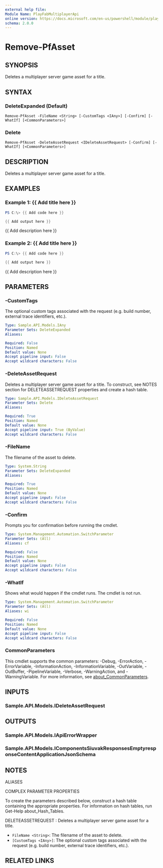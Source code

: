 ```yaml
---
external help file:
Module Name: PlayFabMultiplayerApi
online version: https://docs.microsoft.com/en-us/powershell/module/playfabmultiplayerapi/remove-pfasset
schema: 2.0.0
---
```


# Remove-PfAsset

## SYNOPSIS
Deletes a multiplayer server game asset for a title.

## SYNTAX

### DeleteExpanded (Default)
```
Remove-PfAsset -FileName <String> [-CustomTags <IAny>] [-Confirm] [-WhatIf] [<CommonParameters>]
```

### Delete
```
Remove-PfAsset -DeleteAssetRequest <IDeleteAssetRequest> [-Confirm] [-WhatIf] [<CommonParameters>]
```

## DESCRIPTION
Deletes a multiplayer server game asset for a title.

## EXAMPLES

### Example 1: {{ Add title here }}
```powershell
PS C:\> {{ Add code here }}

{{ Add output here }}
```

{{ Add description here }}

### Example 2: {{ Add title here }}
```powershell
PS C:\> {{ Add code here }}

{{ Add output here }}
```

{{ Add description here }}

## PARAMETERS

### -CustomTags
The optional custom tags associated with the request (e.g.
build number, external trace identifiers, etc.).

```yaml
Type: Sample.API.Models.IAny
Parameter Sets: DeleteExpanded
Aliases:

Required: False
Position: Named
Default value: None
Accept pipeline input: False
Accept wildcard characters: False
```

### -DeleteAssetRequest
Deletes a multiplayer server game asset for a title.
To construct, see NOTES section for DELETEASSETREQUEST properties and create a hash table.

```yaml
Type: Sample.API.Models.IDeleteAssetRequest
Parameter Sets: Delete
Aliases:

Required: True
Position: Named
Default value: None
Accept pipeline input: True (ByValue)
Accept wildcard characters: False
```

### -FileName
The filename of the asset to delete.

```yaml
Type: System.String
Parameter Sets: DeleteExpanded
Aliases:

Required: True
Position: Named
Default value: None
Accept pipeline input: False
Accept wildcard characters: False
```

### -Confirm
Prompts you for confirmation before running the cmdlet.

```yaml
Type: System.Management.Automation.SwitchParameter
Parameter Sets: (All)
Aliases: cf

Required: False
Position: Named
Default value: None
Accept pipeline input: False
Accept wildcard characters: False
```

### -WhatIf
Shows what would happen if the cmdlet runs.
The cmdlet is not run.

```yaml
Type: System.Management.Automation.SwitchParameter
Parameter Sets: (All)
Aliases: wi

Required: False
Position: Named
Default value: None
Accept pipeline input: False
Accept wildcard characters: False
```

### CommonParameters
This cmdlet supports the common parameters: -Debug, -ErrorAction, -ErrorVariable, -InformationAction, -InformationVariable, -OutVariable, -OutBuffer, -PipelineVariable, -Verbose, -WarningAction, and -WarningVariable. For more information, see [about_CommonParameters](http://go.microsoft.com/fwlink/?LinkID=113216).

## INPUTS

### Sample.API.Models.IDeleteAssetRequest

## OUTPUTS

### Sample.API.Models.IApiErrorWrapper

### Sample.API.Models.IComponentsSiuvakResponsesEmptyresponseContentApplicationJsonSchema

## NOTES

ALIASES

COMPLEX PARAMETER PROPERTIES

To create the parameters described below, construct a hash table containing the appropriate properties. For information on hash tables, run Get-Help about_Hash_Tables.


DELETEASSETREQUEST <IDeleteAssetRequest>: Deletes a multiplayer server game asset for a title.
  - `FileName <String>`: The filename of the asset to delete.
  - `[CustomTags <IAny>]`: The optional custom tags associated with the request (e.g. build number, external trace identifiers, etc.).

## RELATED LINKS

